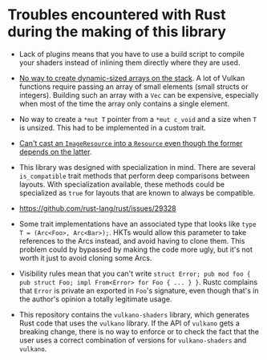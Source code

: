 # Troubles encountered with Rust during the making of this library

- Lack of plugins means that you have to use a build script to compile your shaders instead of inlining them directly where they are used.

- [No way to create dynamic-sized arrays on the stack](https://github.com/rust-lang/rfcs/issues/618). A lot of Vulkan functions require
  passing an array of small elements (small structs or integers). Building such an array with a `Vec` can be expensive, especially
  when most of the time the array only contains a single element.

- No way to create a `*mut T` pointer from a `*mut c_void` and a size when `T` is unsized. This had to be implemented in a custom
  trait.

- [Can't cast an `ImageResource` into a `Resource` even though the former depends on the latter](https://github.com/rust-lang/rust/issues/5665).

- This library was designed with specialization in mind. There are several `is_compatible` trait methods that perform deep comparisons between
  layouts. With specialization available, these methods could be specialized as `true` for layouts that are known to always be compatible.

- https://github.com/rust-lang/rust/issues/29328

- Some trait implementations have an associated type that looks like `type T = (Arc<Foo>, Arc<Bar>);`. HKTs would allow this parameter to take
  references to the Arcs instead, and avoid having to clone them. This problem could by bypassed by making the code more ugly, but it's not worth
  it just to avoid cloning some Arcs.

- Visibility rules mean that you can't write `struct Error; pub mod foo { pub struct Foo; impl From<Error> for Foo { ... } }`. Rustc complains
  that `Error` is private an exported in `Foo`'s signature, even though that's in the author's opinion a totally legitimate usage.

- This repository contains the `vulkano-shaders` library, which generates Rust code that uses the `vulkano` library. If the API of `vulkano` gets
  a breaking change, there is no way to enforce or to check the fact that the user uses a correct combination of versions for `vulkano-shaders`
  and `vulkano`.
